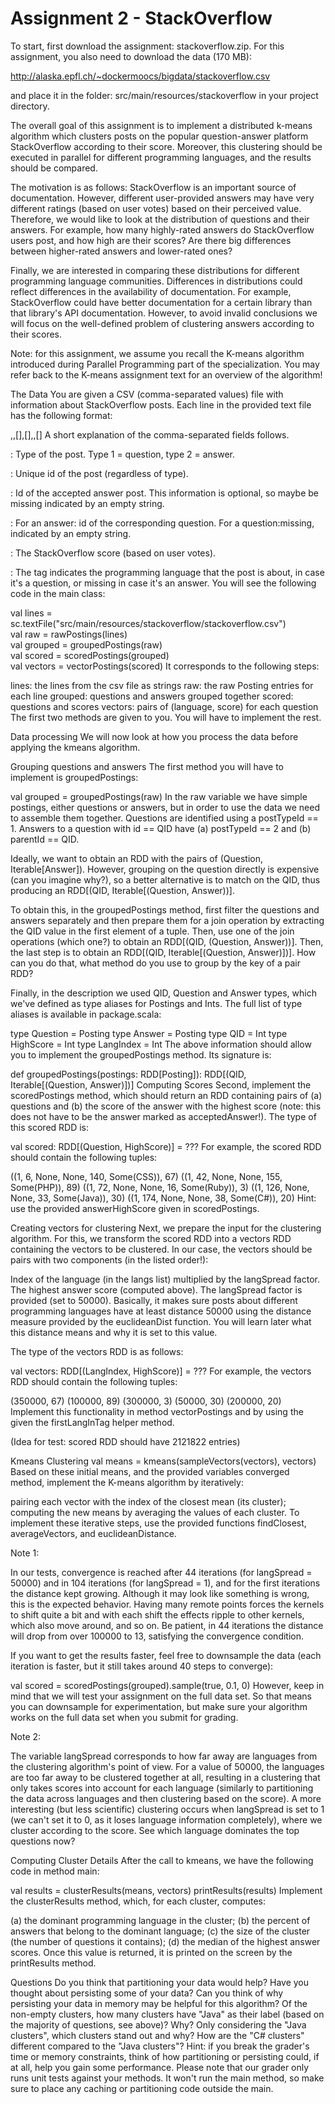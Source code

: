 # Assignment 2 - StackOverflow

To start, first download the assignment: stackoverflow.zip. For this assignment, you also need to download the data (170 MB):

http://alaska.epfl.ch/~dockermoocs/bigdata/stackoverflow.csv

and place it in the folder: src/main/resources/stackoverflow in your project directory.

The overall goal of this assignment is to implement a distributed k-means algorithm which clusters posts on the popular question-answer platform StackOverflow according to their score. Moreover, this clustering should be executed in parallel for different programming languages, and the results should be compared.

The motivation is as follows: StackOverflow is an important source of documentation. However, different user-provided answers may have very different ratings (based on user votes) based on their perceived value. Therefore, we would like to look at the distribution of questions and their answers. For example, how many highly-rated answers do StackOverflow users post, and how high are their scores? Are there big differences between higher-rated answers and lower-rated ones?

Finally, we are interested in comparing these distributions for different programming language communities. Differences in distributions could reflect differences in the availability of documentation. For example, StackOverflow could have better documentation for a certain library than that library's API documentation. However, to avoid invalid conclusions we will focus on the well-defined problem of clustering answers according to their scores.

Note: for this assignment, we assume you recall the K-means algorithm introduced during Parallel Programming part of the specialization. You may refer back to the K-means assignment text for an overview of the algorithm!

The Data
You are given a CSV (comma-separated values) file with information about StackOverflow posts. Each line in the provided text file has the following format:

<postTypeId>,<id>,[<acceptedAnswer>],[<parentId>],<score>,[<tag>]
A short explanation of the comma-separated fields follows.

<postTypeId>:     Type of the post. Type 1 = question, 
                  type 2 = answer.
                  
<id>:             Unique id of the post (regardless of type).

<acceptedAnswer>: Id of the accepted answer post. This
                  information is optional, so maybe be missing 
                  indicated by an empty string.
                  
<parentId>:       For an answer: id of the corresponding 
                  question. For a question:missing, indicated
                  by an empty string.
                  
<score>:          The StackOverflow score (based on user 
                  votes).
                  
<tag>:            The tag indicates the programming language 
                  that the post is about, in case it's a 
                  question, or missing in case it's an answer.
You will see the following code in the main class:

  val lines   = sc.textFile("src/main/resources/stackoverflow/stackoverflow.csv")  
  val raw     = rawPostings(lines)  
  val grouped = groupedPostings(raw)  
  val scored  = scoredPostings(grouped)  
  val vectors = vectorPostings(scored)
It corresponds to the following steps:

lines: the lines from the csv file as strings
raw: the raw Posting entries for each line
grouped: questions and answers grouped together
scored: questions and scores
vectors: pairs of (language, score) for each question
The first two methods are given to you. You will have to implement the rest.

Data processing
We will now look at how you process the data before applying the kmeans algorithm.

Grouping questions and answers
The first method you will have to implement is groupedPostings:

val grouped = groupedPostings(raw)
In the raw variable we have simple postings, either questions or answers, but in order to use the data we need to assemble them together. Questions are identified using a postTypeId == 1. Answers to a question with id == QID have (a) postTypeId == 2 and (b) parentId == QID.

Ideally, we want to obtain an RDD with the pairs of (Question, Iterable[Answer]). However, grouping on the question directly is expensive (can you imagine why?), so a better alternative is to match on the QID, thus producing an RDD[(QID, Iterable[(Question, Answer))].

To obtain this, in the groupedPostings method, first filter the questions and answers separately and then prepare them for a join operation by extracting the QID value in the first element of a tuple. Then, use one of the join operations (which one?) to obtain an RDD[(QID, (Question, Answer))]. Then, the last step is to obtain an RDD[(QID, Iterable[(Question, Answer)])]. How can you do that, what method do you use to group by the key of a pair RDD?

Finally, in the description we used QID, Question and Answer types, which we've defined as type aliases for Postings and Ints. The full list of type aliases is available in package.scala:

type Question = Posting
type Answer = Posting
type QID = Int
type HighScore = Int
type LangIndex = Int
The above information should allow you to implement the groupedPostings method. Its signature is:

def groupedPostings(postings: RDD[Posting]): 
    RDD[(QID, Iterable[(Question, Answer)])]
Computing Scores
Second, implement the scoredPostings method, which should return an RDD containing pairs of (a) questions and (b) the score of the answer with the highest score (note: this does not have to be the answer marked as acceptedAnswer!). The type of this scored RDD is:

val scored: RDD[(Question, HighScore)] = ???
For example, the scored RDD should contain the following tuples:

((1, 6,   None, None, 140, Some(CSS)),  67)
((1, 42,  None, None, 155, Some(PHP)),  89)
((1, 72,  None, None, 16,  Some(Ruby)), 3)
((1, 126, None, None, 33,  Some(Java)), 30)
((1, 174, None, None, 38,  Some(C#)),   20)
Hint: use the provided answerHighScore given in scoredPostings.

Creating vectors for clustering
Next, we prepare the input for the clustering algorithm. For this, we transform the scored RDD into a vectors RDD containing the vectors to be clustered. In our case, the vectors should be pairs with two components (in the listed order!):

Index of the language (in the langs list) multiplied by the langSpread factor.
The highest answer score (computed above).
The langSpread factor is provided (set to 50000). Basically, it makes sure posts about different programming languages have at least distance 50000 using the distance measure provided by the euclideanDist function. You will learn later what this distance means and why it is set to this value.

The type of the vectors RDD is as follows:

val vectors: RDD[(LangIndex, HighScore)] = ???
For example, the vectors RDD should contain the following tuples:

(350000, 67)
(100000, 89)
(300000, 3)
(50000,  30)
(200000, 20)
Implement this functionality in method vectorPostings and by using the given the firstLangInTag helper method.

(Idea for test: scored RDD should have 2121822 entries)

Kmeans Clustering
val means = kmeans(sampleVectors(vectors), vectors)
Based on these initial means, and the provided variables converged method, implement the K-means algorithm by iteratively:

pairing each vector with the index of the closest mean (its cluster);
computing the new means by averaging the values of each cluster.
To implement these iterative steps, use the provided functions findClosest, averageVectors, and euclideanDistance.

Note 1:

In our tests, convergence is reached after 44 iterations (for langSpread = 50000) and in 104 iterations (for langSpread = 1), and for the first iterations the distance kept growing. Although it may look like something is wrong, this is the expected behavior. Having many remote points forces the kernels to shift quite a bit and with each shift the effects ripple to other kernels, which also move around, and so on. Be patient, in 44 iterations the distance will drop from over 100000 to 13, satisfying the convergence condition.

If you want to get the results faster, feel free to downsample the data (each iteration is faster, but it still takes around 40 steps to converge):

val scored  = scoredPostings(grouped).sample(true, 0.1, 0)
However, keep in mind that we will test your assignment on the full data set. So that means you can downsample for experimentation, but make sure your algorithm works on the full data set when you submit for grading.

Note 2:

The variable langSpread corresponds to how far away are languages from the clustering algorithm's point of view. For a value of 50000, the languages are too far away to be clustered together at all, resulting in a clustering that only takes scores into account for each language (similarly to partitioning the data across languages and then clustering based on the score). A more interesting (but less scientific) clustering occurs when langSpread is set to 1 (we can't set it to 0, as it loses language information completely), where we cluster according to the score. See which language dominates the top questions now?

Computing Cluster Details
After the call to kmeans, we have the following code in method main:

val results = clusterResults(means, vectors)
printResults(results)
Implement the clusterResults method, which, for each cluster, computes:

(a) the dominant programming language in the cluster;
(b) the percent of answers that belong to the dominant language;
(c) the size of the cluster (the number of questions it contains);
(d) the median of the highest answer scores.
Once this value is returned, it is printed on the screen by the printResults method.

Questions
Do you think that partitioning your data would help?
Have you thought about persisting some of your data? Can you think of why persisting your data in memory may be helpful for this algorithm?
Of the non-empty clusters, how many clusters have "Java" as their label (based on the majority of questions, see above)? Why?
Only considering the "Java clusters", which clusters stand out and why?
How are the "C# clusters" different compared to the "Java clusters"?
Hint: if you break the grader's time or memory constraints, think of how partitioning or persisting could, if at all, help you gain some performance. Please note that our grader only runs unit tests against your methods. It won't run the main method, so make sure to place any caching or partitioning code outside the main.